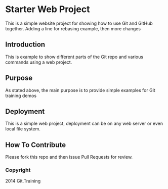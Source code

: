 # Starter Web Project

This is a simple website project for showing how to use Git and GitHub together. Adding a line for rebasing example, then more changes

## Introduction

This is example to show different parts of the Git repo and various commands using a web project.

## Purpose

As stated above, the main purpose is to provide simple examples for Git training demos

## Deployment

This is a simple web project, deployment can be on any web server or even local file system.

## How To Contribute

Please fork this repo and then issue Pull Requests for review.

### Copyright
2014 Git.Training